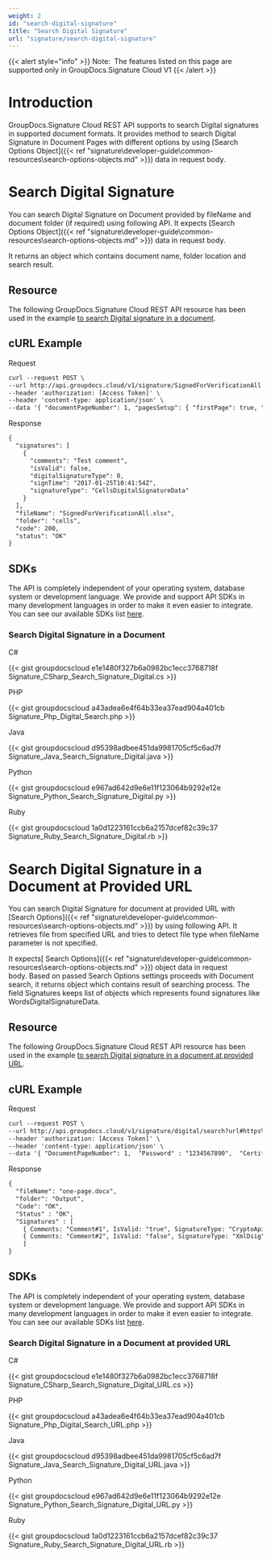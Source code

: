 ```yaml
---
weight: 2
id: "search-digital-signature"
title: "Search Digital Signature"
url: "signature/search-digital-signature"
---
```


{{< alert style="info" >}}
Note:  The features listed on this page are supported only in GroupDocs.Signature Cloud V1
{{< /alert >}}










# Introduction #

GroupDocs.Signature Cloud REST API supports to search Digital signatures in supported document formats. It provides method to search Digital Signature in Document Pages with different options by using [Search Options Object]({{< ref "signature\developer-guide\common-resources\search-options-objects.md" >}}) data in request body.

# Search Digital Signature #

You can search Digital Signature on Document provided by fileName and document folder (if required) using following API. It expects [Search Options Object]({{< ref "signature\developer-guide\common-resources\search-options-objects.md" >}}) data in request body.

It returns an object which contains document name, folder location and search result.

## Resource ##

The following GroupDocs.Signature Cloud REST API resource has been used in the example [to search Digital signature in a document](https://apireference.groupdocs.cloud/signature/#!/Search/PostSearchDigital).

## cURL Example ##





 Request

```html 
curl --request POST \
--url http://api.groupdocs.cloud/v1/signature/SignedForVerificationAll.xlsx/digital/search?folder#signed \
--header 'authorization: [Access Token]' \
--header 'content-type: application/json' \
--data '{ "documentPageNumber": 1, "pagesSetup": { "firstPage": true, "lastPage": false, "oddPages": false, "evenPages": false, "pageNumbers": [ 1 ] }, "searchAllPages": true, "OptionsType": "CellsSearchDigitalOptionsData" }'

 ```




 Response

```html 
{
  "signatures": [
    {
      "comments": "Test comment",
      "isValid": false,
      "digitalSignatureType": 0,
      "signTime": "2017-01-25T10:41:54Z",
      "signatureType": "CellsDigitalSignatureData"
    }
  ],
  "fileName": "SignedForVerificationAll.xlsx",
  "folder": "cells",
  "code": 200,
  "status": "OK"
}
 ```






## SDKs ##

The API is completely independent of your operating system, database system or development language. We provide and support API SDKs in many development languages in order to make it even easier to integrate. You can see our available SDKs list [here](https://github.com/groupdocs-signature-cloud).

### Search Digital Signature in a Document ###





 C#




{{< gist groupdocscloud e1e1480f327b6a0982bc1ecc3768718f Signature_CSharp_Search_Signature_Digital.cs >}}







 PHP




{{< gist groupdocscloud a43adea6e4f64b33ea37ead904a401cb Signature_Php_Digital_Search.php >}}







 Java




{{< gist groupdocscloud d95398adbee451da9981705cf5c6ad7f Signature_Java_Search_Signature_Digital.java >}}







 Python




{{< gist groupdocscloud e967ad642d9e6e11f123064b9292e12e Signature_Python_Search_Signature_Digital.py >}}







 Ruby




{{< gist groupdocscloud 1a0d1223161ccb6a2157dcef82c39c37 Signature_Ruby_Search_Signature_Digital.rb >}}







 

# Search Digital Signature in a Document at Provided URL #

You can search Digital Signature for document at provided URL with [Search Options]({{< ref "signature\developer-guide\common-resources\search-options-objects.md" >}}) by using following API. It retrieves file from specified URL and tries to detect file type when fileName parameter is not specified.

It expects[ Search Options]({{< ref "signature\developer-guide\common-resources\search-options-objects.md" >}}) object data in request body. Based on passed Search Options settings proceeds with Document search, it returns object which contains result of searching process. The field Signatures keeps list of objects which represents found signatures like WordsDigitalSignatureData.

## Resource ##

The following GroupDocs.Signature Cloud REST API resource has been used in the example [to search Digital signature in a document at provided URL](https://apireference.groupdocs.cloud/signature/#!/Search/PostSearchBarcodeFromUrl).

## cURL Example ##





 Request

```html 
curl --request POST \
--url http://api.groupdocs.cloud/v1/signature/digital/search?url#https%3a%2f%2fwww.dropbox.com%2fs%2fumokluz338w4ng7%2fone-page.docx%3fdl%3d1 \
--header 'authorization: [Access Token]' \
--header 'content-type: application/json' \
--data '{ "DocumentPageNumber": 1,  "Password" : "1234567890",  "CertificateGuid": "mrjohn.smith.crt",  "OptionsType" : "WordsSearchDigitalOptionsData" }'

 ```




 Response

```html 
{
  "fileName": "one-page.docx",
  "folder": "Output",
  "Code": "OK",
  "Status" : "OK",
  "Signatures" : [
    { Comments: "Comment#1", IsValid: "true", SignatureType: "CryptoApi", SignTime: "2017-01-01" }, 
    { Comments: "Comment#2", IsValid: "false", SignatureType: "XmlDsig", SignTime: "2017-10-10" }
    ]
}
 ```






## SDKs ##

The API is completely independent of your operating system, database system or development language. We provide and support API SDKs in many development languages in order to make it even easier to integrate. You can see our available SDKs list [here](https://github.com/groupdocs-signature-cloud).

### Search Digital Signature in a Document at provided URL ###





 C#




{{< gist groupdocscloud e1e1480f327b6a0982bc1ecc3768718f Signature_CSharp_Search_Signature_Digital_URL.cs >}}







 PHP




{{< gist groupdocscloud a43adea6e4f64b33ea37ead904a401cb Signature_Php_Digital_Search_URL.php >}}







 Java




{{< gist groupdocscloud d95398adbee451da9981705cf5c6ad7f Signature_Java_Search_Signature_Digital_URL.java >}}







 Python




{{< gist groupdocscloud e967ad642d9e6e11f123064b9292e12e Signature_Python_Search_Signature_Digital_URL.py >}}







 Ruby




{{< gist groupdocscloud 1a0d1223161ccb6a2157dcef82c39c37 Signature_Ruby_Search_Signature_Digital_URL.rb >}}







